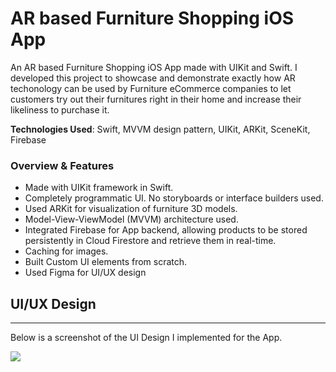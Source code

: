 # AR based Furniture Shopping iOS App

An AR based Furniture Shopping iOS App made with UIKit and Swift. I developed this project to showcase and demonstrate exactly how AR techonology can be used by Furniture eCommerce companies to let customers try out their furnitures right in their home and increase their likeliness to purchase it.

**Technologies Used**: Swift, MVVM design pattern, UIKit, ARKit, SceneKit, Firebase

### Overview & Features

- Made with UIKit framework in Swift.
- Completely programmatic UI. No storyboards or interface builders used.
- Used ARKit for visualization of furniture 3D models.
- Model-View-ViewModel (MVVM) architecture used.
- Integrated Firebase for App backend, allowing products to be stored persistently in Cloud Firestore and retrieve them in real-time.
- Caching for images.
- Built Custom UI elements from scratch.
- Used Figma for UI/UX design

## UI/UX Design
--------

Below is a screenshot of the UI Design I implemented for the App.

![](https://i.ibb.co/c8dvv4J/Screenshot-2021-04-14-at-10-09-49-AM.png)
